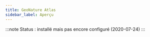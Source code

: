 ```yaml
---
title: GeoNature Atlas
sidebar_label: Aperçu
---
```

:::note
Status : installé mais pas encore configuré (2020-07-24)
:::
